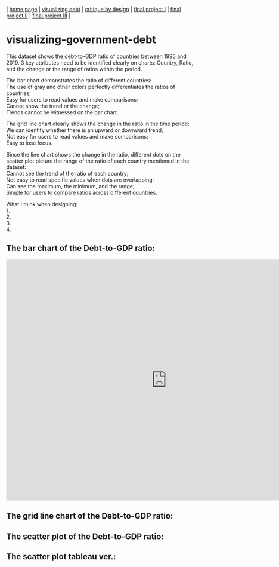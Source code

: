 | [home page](https://cmustudent.github.io/tswd-portfolio-templates/) | [visualizing debt](visualizing-government-debt) | [critique by design](critique-by-design) | [final project I](final-project-part-one) | [final project II](final-project-part-two) | [final project III](final-project-part-three) |

# visualizing-government-debt
This dataset shows the debt-to-GDP ratio of countries between 1995 and 2019. 3 key attributes need to be identified clearly on charts: Country, Ratio, and the change or the range of ratios within the period. 

The bar chart demonstrates the ratio of different countries:  
    The use of gray and other colors perfectly differentiates the ratios of countries;  
    Easy for users to read values and make comparisons;  
    Cannot show the trend or the change;  
    Trends cannot be witnessed on the bar chart.

The grid line chart clearly shows the change in the ratio in the time period:  
    We can identify whether there is an upward or downward trend;  
    Not easy for users to read values and make comparisons;  
    Easy to lose focus.
  
Since the line chart shows the change in the ratio, different dots on the scatter plot picture the range of the ratio of each country mentioned in the dataset:    
    Cannot see the trend of the ratio of each country;  
    Not easy to read specific values when dots are overlapping;  
    Can see the maximum, the minimum, and the range;  
    Simple for users to compare ratios across different countries.

What I think when designing:  
    1.  
    2.  
    3.  
    4.

## The bar chart of the Debt-to-GDP ratio:
<iframe src="https://data.oecd.org/chart/7b90" width="860" height="645" style="border: 0" mozallowfullscreen="true" webkitallowfullscreen="true" allowfullscreen="true"><a href="https://data.oecd.org/chart/7b90" target="_blank">OECD Chart: General government debt, Total, % of GDP, Annual, 2022</a></iframe>

## The grid line chart of the Debt-to-GDP ratio:
<div class="flourish-embed flourish-chart" data-src="visualisation/14963280"><script src="https://public.flourish.studio/resources/embed.js"></script></div>

## The scatter plot of the Debt-to-GDP ratio:
<div class="flourish-embed flourish-scatter" data-src="visualisation/14963473"><script src="https://public.flourish.studio/resources/embed.js"></script></div>

## The scatter plot tableau ver.:


